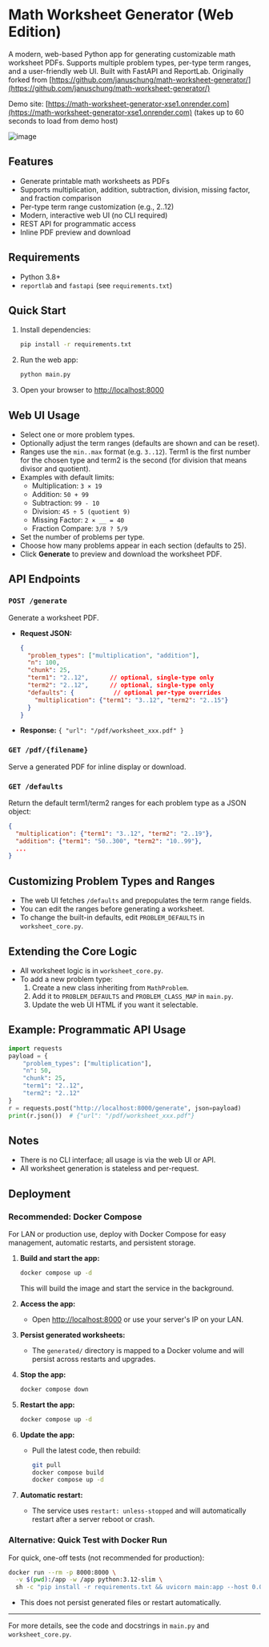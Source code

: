 # Math Worksheet Generator (Web Edition)

A modern, web-based Python app for generating customizable math worksheet PDFs. Supports multiple problem types, per-type term ranges, and a user-friendly web UI. Built with FastAPI and ReportLab. Originally forked from [https://github.com/januschung/math-worksheet-generator/](https://github.com/januschung/math-worksheet-generator/)

Demo site: [https://math-worksheet-generator-xse1.onrender.com](https://math-worksheet-generator-xse1.onrender.com) (takes up to 60 seconds to load from demo host)

![image](https://github.com/user-attachments/assets/e6a245e4-0628-4217-bbbb-2fd76a7868ef)



## Features
- Generate printable math worksheets as PDFs
- Supports multiplication, addition, subtraction, division, missing factor, and fraction comparison
- Per-type term range customization (e.g., 2..12)
- Modern, interactive web UI (no CLI required)
- REST API for programmatic access
- Inline PDF preview and download

## Requirements
- Python 3.8+
- `reportlab` and `fastapi` (see `requirements.txt`)

## Quick Start
1. Install dependencies:
   ```bash
   pip install -r requirements.txt
   ```
2. Run the web app:
   ```bash
   python main.py
   ```
3. Open your browser to [http://localhost:8000](http://localhost:8000)

## Web UI Usage
- Select one or more problem types.
- Optionally adjust the term ranges (defaults are shown and can be reset).
- Ranges use the `min..max` format (e.g. `3..12`).
  Term1 is the first number for the chosen type and term2 is the second
  (for division that means divisor and quotient).
- Examples with default limits:
  - Multiplication: `3 × 19`
  - Addition: `50 + 99`
  - Subtraction: `99 - 10`
  - Division: `45 ÷ 5 (quotient 9)`
  - Missing Factor: `2 × __ = 40`
  - Fraction Compare: `3/8 ? 5/9`
- Set the number of problems per type.
- Choose how many problems appear in each section (defaults to 25).
- Click **Generate** to preview and download the worksheet PDF.

## API Endpoints
### `POST /generate`
Generate a worksheet PDF.
- **Request JSON:**
  ```json
  {
    "problem_types": ["multiplication", "addition"],
    "n": 100,
    "chunk": 25,
    "term1": "2..12",      // optional, single-type only
    "term2": "2..12",      // optional, single-type only
    "defaults": {           // optional per-type overrides
      "multiplication": {"term1": "3..12", "term2": "2..15"}
    }
  }
  ```
- **Response:** `{ "url": "/pdf/worksheet_xxx.pdf" }`

### `GET /pdf/{filename}`
Serve a generated PDF for inline display or download.

### `GET /defaults`
Return the default term1/term2 ranges for each problem type as a JSON object:
```json
{
  "multiplication": {"term1": "3..12", "term2": "2..19"},
  "addition": {"term1": "50..300", "term2": "10..99"},
  ...
}
```

## Customizing Problem Types and Ranges
- The web UI fetches `/defaults` and prepopulates the term range fields.
- You can edit the ranges before generating a worksheet.
- To change the built-in defaults, edit `PROBLEM_DEFAULTS` in `worksheet_core.py`.

## Extending the Core Logic
- All worksheet logic is in `worksheet_core.py`.
- To add a new problem type:
  1. Create a new class inheriting from `MathProblem`.
  2. Add it to `PROBLEM_DEFAULTS` and `PROBLEM_CLASS_MAP` in `main.py`.
  3. Update the web UI HTML if you want it selectable.

## Example: Programmatic API Usage
```python
import requests
payload = {
    "problem_types": ["multiplication"],
    "n": 50,
    "chunk": 25,
    "term1": "2..12",
    "term2": "2..12"
}
r = requests.post("http://localhost:8000/generate", json=payload)
print(r.json())  # {"url": "/pdf/worksheet_xxx.pdf"}
```

## Notes
- There is no CLI interface; all usage is via the web UI or API.
- All worksheet generation is stateless and per-request.

## Deployment

### Recommended: Docker Compose

For LAN or production use, deploy with Docker Compose for easy management, automatic restarts, and persistent storage.

1. **Build and start the app:**
   ```bash
   docker compose up -d
   ```
   This will build the image and start the service in the background.

2. **Access the app:**
   - Open [http://localhost:8000](http://localhost:8000) or use your server's IP on your LAN.

3. **Persist generated worksheets:**
   - The `generated/` directory is mapped to a Docker volume and will persist across restarts and upgrades.

4. **Stop the app:**
   ```bash
   docker compose down
   ```

5. **Restart the app:**
   ```bash
   docker compose up -d
   ```

6. **Update the app:**
   - Pull the latest code, then rebuild:
     ```bash
     git pull
     docker compose build
     docker compose up -d
     ```

7. **Automatic restart:**
   - The service uses `restart: unless-stopped` and will automatically restart after a server reboot or crash.

### Alternative: Quick Test with Docker Run
For quick, one-off tests (not recommended for production):
```bash
docker run --rm -p 8000:8000 \
  -v $(pwd):/app -w /app python:3.12-slim \
  sh -c "pip install -r requirements.txt && uvicorn main:app --host 0.0.0.0"
```
- This does not persist generated files or restart automatically.

---

For more details, see the code and docstrings in `main.py` and `worksheet_core.py`.
